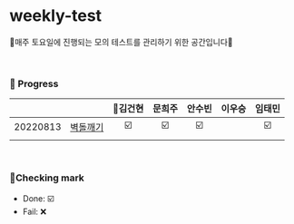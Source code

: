# weekly-test
🍒매주 토요일에 진행되는 모의 테스트를 관리하기 위한 공간입니다🍒


<br>


### 🍒 Progress

|              |             | 👑김건현    | 문희주        | 안수빈       | 이우승       | 임태민        |
| :---------:  | :---------: |  :---------:  |  :---------: | :---------:  | :---------:  | :---------:  |
| 20220813     | [벽돌깨기](https://swexpertacademy.com/main/code/problem/problemDetail.do?contestProbId=AWXRQm6qfL0DFAUo&) | ☑️   |  ☑️  | ☑️  |    |  ☑️ |
|   |  |    |   |   |   |   |


<br>

### 🍒Checking mark
* Done: ☑️ <br>
* Fail: ❌ <br>
